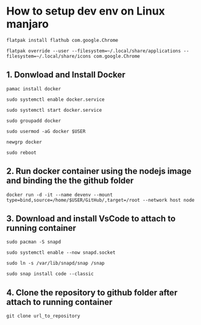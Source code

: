 # How to setup dev env on Linux manjaro

```
flatpak install flathub com.google.Chrome
```
```
flatpak override --user --filesystem=~/.local/share/applications --filesystem=~/.local/share/icons com.google.Chrome
```

## 1. Donwload and Install Docker
```
pamac install docker
```
```
sudo systemctl enable docker.service
```
```
sudo systemctl start docker.service
```
```
sudo groupadd docker
```
```
sudo usermod -aG docker $USER
```
```
newgrp docker
```
```
sudo reboot
```
## 2. Run docker container using the nodejs image and binding the the github folder
```
docker run -d -it --name devenv --mount type=bind,source=/home/$USER/GitHub/,target=/root --network host node
```
## 3. Download and install VsCode to attach to running container
```
sudo pacman -S snapd
```
```
sudo systemctl enable --now snapd.socket
```
```
sudo ln -s /var/lib/snapd/snap /snap
```
```
sudo snap install code --classic
```
## 4. Clone the repository to github folder after attach to running container
```
git clone url_to_repository
```
